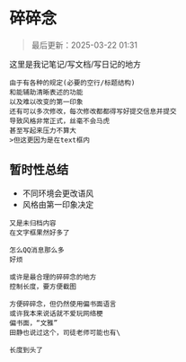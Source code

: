 # 碎碎念

>最后更新：2025-03-22 01:31

这里是我记笔记/写文档/写日记的地方

```text
由于有各种的规定(必要的空行/标题结构)
和能辅助清晰表述的功能
以及难以改变的第一印象
还有可以多次修改，每次修改都都得写好提交信息并提交
导致风格非常正式，丝毫不会马虎
甚至写起来压力不算大
>但这更因为是在text框内
```

## 暂时性总结

- 不同环境会更改语风
- 风格由第一印象决定

```text
又是未归档内容
在文字框果然好多了

怎么QQ消息那么多
好烦

或许是最合理的碎碎念的地方
控制长度，要方便截图

方便碎碎念，但仍然使用偏书面语言
或许我本来说话就不爱玩网络梗
偏书面，“文雅”
田静也说过这个，司徒老师可能也有\

长度到头了
```
